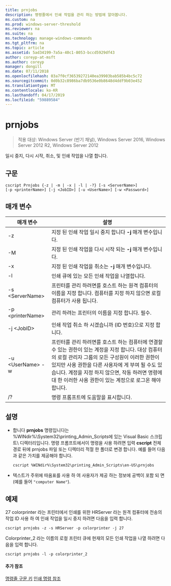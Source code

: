 ```yaml
---
title: prnjobs
description: 명령줄에서 인쇄 작업을 관리 하는 방법에 알아봅니다.
ms.custom: na
ms.prod: windows-server-threshold
ms.reviewer: na
ms.suite: na
ms.technology: manage-windows-commands
ms.tgt_pltfrm: na
ms.topic: article
ms.assetid: 5ad34199-7a5a-40c1-8053-bccd5929df43
author: coreyp-at-msft
ms.author: coreyp
manager: dongill
ms.date: 07/11/2018
ms.openlocfilehash: 03a7f0cf36539272140ea39903bab585b4bc5c72
ms.sourcegitcommit: 0d0b32c8986ba7db9536e0b8648d4ddf9b03e452
ms.translationtype: MT
ms.contentlocale: ko-KR
ms.lasthandoff: 04/17/2019
ms.locfileid: "59889584"
---
```

# <a name="prnjobs"></a>prnjobs

>적용 대상: Windows Server (반기 채널), Windows Server 2016, Windows Server 2012 R2, Windows Server 2012

일시 중지, 다시 시작, 취소, 및 인쇄 작업을 나열 합니다.

## <a name="syntax"></a>구문
```
cscript Prnjobs {-z | -m | -x | -l | -?} [-s <ServerName>] 
[-p <printerName>] [-j <JobID>] [-u <UserName>] [-w <Password>]
```

## <a name="parameters"></a>매개 변수
|매개 변수|설명|
|-------|--------|
|-z|지정 된 인쇄 작업 일시 중지 합니다 **-j** 매개 변수입니다.|
|-M|지정 된 인쇄 작업을 다시 시작 되는 **-j** 매개 변수입니다.|
|-x|지정 된 인쇄 작업을 취소는 **-j** 매개 변수입니다.|
|-l|인쇄 큐에 있는 모든 인쇄 작업을 나열합니다.|
|-s \<ServerName>|프린터를 관리 하려면를 호스트 하는 원격 컴퓨터의 이름을 지정 합니다. 컴퓨터를 지정 하지 않으면 로컬 컴퓨터가 사용 됩니다.|
|-p \<printerName>|관리 하려는 프린터의 이름을 지정 합니다. 필수.|
|-j \<JobID>|인쇄 작업 취소 하 시겠습니까 (ID 번호)으로 지정 합니다.|
|-u \<UserName> -w <Password>|프린터를 관리 하려면를 호스트 하는 컴퓨터에 연결할 수 있는 권한이 있는 계정을 지정 합니다. 대상 컴퓨터의 로컬 관리자 그룹의 모든 구성원이 이러한 권한이 있지만 사용 권한을 다른 사용자에 게 부여 될 수도 있습니다. 계정을 지정 하지 않으면, 작동 하려면 명령에 대 한 이러한 사용 권한이 있는 계정으로 로그온 해야 합니다.|
|/?|명령 프롬프트에 도움말을 표시합니다.|

## <a name="remarks"></a>설명
-   합니다 **prnjobs** 명령입니다는 %WINdir%\System32\printing_Admin_Scripts에 있는 Visual Basic 스크립트\\ <language> 디렉터리입니다. 명령 프롬프트에서이 명령을 사용 하려면 입력 **cscript** 전체 경로 뒤에 prnjobs 파일 또는 디렉터리 적절 한 폴더로 변경 합니다. 예를 들어 다음과 같은 가치를 제공해야 합니다.
    ```
    cscript %WINdir%\System32\printing_Admin_Scripts\en-US\prnjobs
    ```
-   텍스트가 주위에 따옴표를 사용 하 여 사용자가 제공 하는 정보에 공백이 포함 되 면 (예를 들어 `"computer Name"`).

## <a name="BKMK_examples"></a>예제
27 colorprinter 라는 프린터에서 인쇄를 위한 HRServer 라는 원격 컴퓨터에 전송의 작업 ID 사용 하 여 인쇄 작업을 일시 중지 하려면 다음을 입력 합니다.
```
cscript prnjobs -z -s HRServer -p colorprinter -j 27
```
Colorprinter_2 라는 이름의 로컬 프린터 큐에 현재의 모든 인쇄 작업을 나열 하려면 다음을 입력 합니다.
```
cscript prnjobs -l -p colorprinter_2
```

#### <a name="additional-references"></a>추가 참조
[명령줄 구문 키](command-line-syntax-key.md)
[인쇄 명령 참조](print-command-reference.md)
